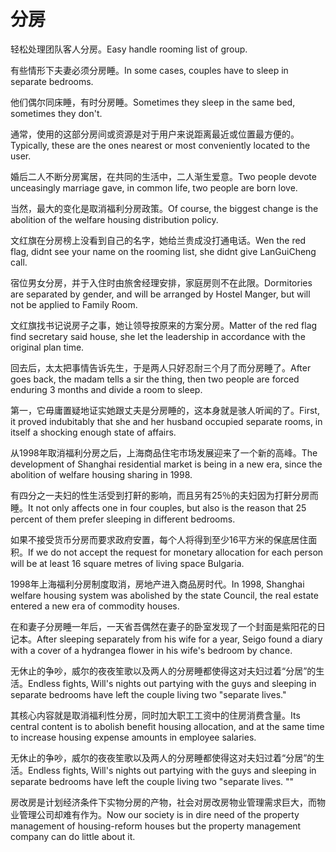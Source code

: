 # 分房

<p><span class="chinese">轻松处理团队客人分房。</span><span class="english">Easy handle rooming list of group.</span></p>

<p><span class="chinese">有些情形下夫妻必须分房睡。</span><span class="english">In some cases, couples have to sleep in separate bedrooms.</span></p>

<p><span class="chinese">他们偶尔同床睡，有时分房睡。</span><span class="english">Sometimes they sleep in the same bed, sometimes they don't.</span></p>

<p><span class="chinese">通常，使用的这部分房间或资源是对于用户来说距离最近或位置最方便的。</span><span class="english">Typically, these are the ones nearest or most conveniently located to the user.</span></p>

<p><span class="chinese">婚后二人不断分房寓居，在共同的生活中，二人渐生爱意。</span><span class="english">Two people devote unceasingly marriage gave, in common life, two people are born love.</span></p>

<p><span class="chinese">当然，最大的变化是取消福利分房政策。</span><span class="english">Of course, the biggest change is the abolition of the welfare housing distribution policy.</span></p>

<p><span class="chinese">文红旗在分房榜上没看到自己的名字，她给兰贵成没打通电话。</span><span class="english">Wen the red flag, didnt see your name on the rooming list, she didnt give LanGuiCheng call.</span></p>

<p><span class="chinese">宿位男女分房，并于入住时由旅舍经理安排，家庭房则不在此限。</span><span class="english">Dormitories are separated by gender, and will be arranged by Hostel Manger, but will not be applied to Family Room.</span></p>

<p><span class="chinese">文红旗找书记说房子之事，她让领导按原来的方案分房。</span><span class="english">Matter of the red flag find secretary said house, she let the leadership in accordance with the original plan time.</span></p>

<p><span class="chinese">回去后，太太把事情告诉先生，于是两人只好忍耐三个月了而分房睡了。</span><span class="english">After goes back, the madam tells a sir the thing, then two people are forced enduring 3 months and divide a room to sleep.</span></p>

<p><span class="chinese">第一，它毋庸置疑地证实她跟丈夫是分房睡的，这本身就是骇人听闻的了。</span><span class="english">First, it proved indubitably that she and her husband occupied separate rooms, in itself a shocking enough state of affairs.</span></p>

<p><span class="chinese">从1998年取消福利分房之后，上海商品住宅市场发展迎来了一个新的高峰。</span><span class="english">The development of Shanghai residential market is being in a new era, since the abolition of welfare housing sharing in 1998.</span></p>

<p><span class="chinese">有四分之一夫妇的性生活受到打鼾的影响，而且另有25％的夫妇因为打鼾分房而睡。</span><span class="english">It not only affects one in four couples, but also is the reason that 25 percent of them prefer sleeping in different bedrooms.</span></p>

<p><span class="chinese">如果不接受货币分房而要求政府安置，每个人将得到至少16平方米的保底居住面积。</span><span class="english">If we do not accept the request for monetary allocation for each person will be at least 16 square metres of living space Bulgaria.</span></p>

<p><span class="chinese">1998年上海福利分房制度取消，房地产进入商品房时代。</span><span class="english">In 1998, Shanghai welfare housing system was abolished by the state Council, the real estate entered a new era of commodity houses.</span></p>

<p><span class="chinese">在和妻子分房睡一年后，一天省吾偶然在妻子的卧室发现了一个封面是紫阳花的日记本。</span><span class="english">After sleeping separately from his wife for a year, Seigo found a diary with a cover of a hydrangea flower in his wife's bedroom by chance.</span></p>

<p><span class="chinese">无休止的争吵，威尔的夜夜笙歌以及两人的分房睡都使得这对夫妇过着“分居”的生活。</span><span class="english">Endless fights, Will's nights out partying with the guys and sleeping in separate bedrooms have left the couple living two "separate lives."</span></p>

<p><span class="chinese">其核心内容就是取消福利性分房，同时加大职工工资中的住房消费含量。</span><span class="english">Its central content is to abolish benefit housing allocation, and at the same time to increase housing expense amounts in employee salaries.</span></p>

<p><span class="chinese">无休止的争吵，威尔的夜夜笙歌以及两人的分房睡都使得这对夫妇过着“分居”的生活。</span><span class="english">Endless fights, Will's nights out partying with the guys and sleeping in separate bedrooms have left the couple living two "separate lives. ""</span></p>

<p><span class="chinese">房改房是计划经济条件下实物分房的产物，社会对房改房物业管理需求巨大，而物业管理公司却难有作为。</span><span class="english">Now our society is in dire need of the property management of housing-reform houses but the property management company can do little about it.</span></p>

